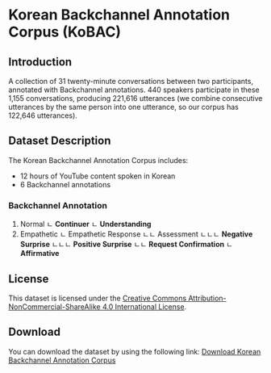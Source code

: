 # Korean Backchannel Annotation Corpus (KoBAC)

## Introduction
A collection of 31 twenty-minute conversations between two participants, annotated with Backchannel annotations. 
440 speakers participate in these 1,155 conversations, producing 221,616 utterances (we combine consecutive utterances by the same person into one utterance, so our corpus has 122,646 utterances).


## Dataset Description
The Korean Backchannel Annotation Corpus includes:
- 12 hours of YouTube content spoken in Korean
- 6 Backchannel annotations

### Backchannel Annotation
1. Normal
ㄴ **Continuer**
ㄴ **Understanding**
2. Empathetic
ㄴ Empathetic Response
ㄴㄴ Assessment
ㄴㄴㄴ **Negative Surprise**
ㄴㄴㄴ **Positive Surprise**
ㄴㄴ **Request Confirmation**
ㄴ **Affirmative**


## License
This dataset is licensed under the [Creative Commons Attribution-NonCommercial-ShareAlike 4.0 International License](https://creativecommons.org/licenses/by-nc-sa/4.0/).


## Download
You can download the dataset by using the following link:
[Download Korean Backchannel Annotation Corpus](https://github.com/etri/etri-miai/archive/refs/heads/KoBAC_v0.1.zip) 
